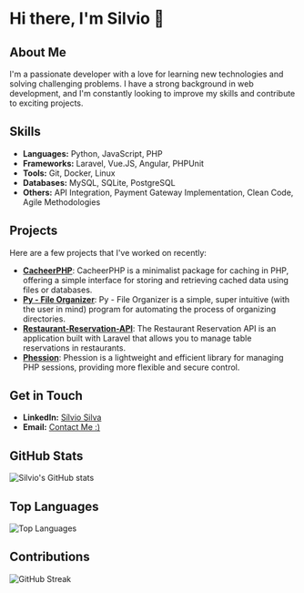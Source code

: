 # Hi there, I'm Silvio 👋

## About Me
I'm a passionate developer with a love for learning new technologies and solving challenging problems. I have a strong background in web development, and I'm constantly looking to improve my skills and contribute to exciting projects.

## Skills
- **Languages:** Python, JavaScript, PHP
- **Frameworks:** Laravel, Vue.JS, Angular, PHPUnit
- **Tools:** Git, Docker, Linux
- **Databases:** MySQL, SQLite, PostgreSQL
- **Others:** API Integration, Payment Gateway Implementation, Clean Code, Agile Methodologies

## Projects
Here are a few projects that I've worked on recently:

- [**CacheerPHP**](https://github.com/silviooosilva/CacheerPHP): CacheerPHP is a minimalist package for caching in PHP, offering a simple interface for storing and retrieving cached data using files or databases.
- [**Py - File Organizer**](https://github.com/silviooosilva/Py-File-Organizer): Py - File Organizer is a simple, super intuitive (with the user in mind) program for automating the process of organizing directories.
- [**Restaurant-Reservation-API**](https://github.com/silviooosilva/Restaurant-Reservation-API): The Restaurant Reservation API is an application built with Laravel that allows you to manage table reservations in restaurants.
- [**Phession**](https://github.com/silviooosilva/Phession): Phession is a lightweight and efficient library for managing PHP sessions, providing more flexible and secure control.

## Get in Touch
- **LinkedIn:** [Sílvio Silva](https://www.linkedin.com/in/silviooosilva/)
- **Email:** [Contact Me :)](mailto:gasparsilvio7@gmail.com)

## GitHub Stats
![Silvio's GitHub stats](https://github-readme-stats.vercel.app/api?username=silviooosilva&show_icons=true&theme=radical)

## Top Languages
![Top Languages](https://github-readme-stats.vercel.app/api/top-langs/?username=silviooosilva&layout=compact&theme=radical)

## Contributions
![GitHub Streak](https://github-readme-streak-stats.herokuapp.com/?user=silviooosilva&theme=radical)

<!--
**silviooosilva/silviooosilva** is a special repository because its `README.md` (this file) appears on your GitHub profile.
-->
